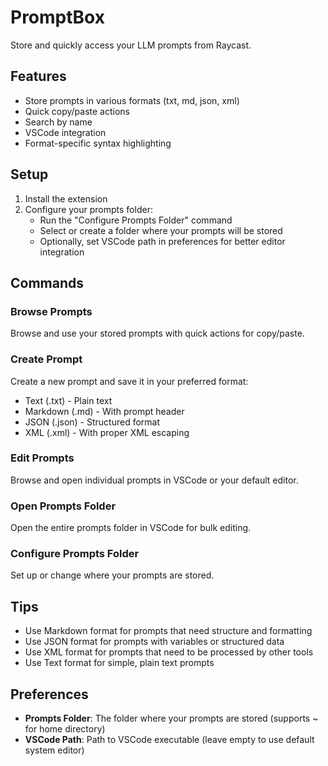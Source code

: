 # PromptBox

Store and quickly access your LLM prompts from Raycast.

## Features

- Store prompts in various formats (txt, md, json, xml)
- Quick copy/paste actions
- Search by name
- VSCode integration
- Format-specific syntax highlighting

## Setup

1. Install the extension
2. Configure your prompts folder:
   - Run the "Configure Prompts Folder" command
   - Select or create a folder where your prompts will be stored
   - Optionally, set VSCode path in preferences for better editor integration

## Commands

### Browse Prompts
Browse and use your stored prompts with quick actions for copy/paste.

### Create Prompt
Create a new prompt and save it in your preferred format:
- Text (.txt) - Plain text
- Markdown (.md) - With prompt header
- JSON (.json) - Structured format
- XML (.xml) - With proper XML escaping

### Edit Prompts
Browse and open individual prompts in VSCode or your default editor.

### Open Prompts Folder
Open the entire prompts folder in VSCode for bulk editing.

### Configure Prompts Folder
Set up or change where your prompts are stored.

## Tips

- Use Markdown format for prompts that need structure and formatting
- Use JSON format for prompts with variables or structured data
- Use XML format for prompts that need to be processed by other tools
- Use Text format for simple, plain text prompts

## Preferences

- **Prompts Folder**: The folder where your prompts are stored (supports ~ for home directory)
- **VSCode Path**: Path to VSCode executable (leave empty to use default system editor)
